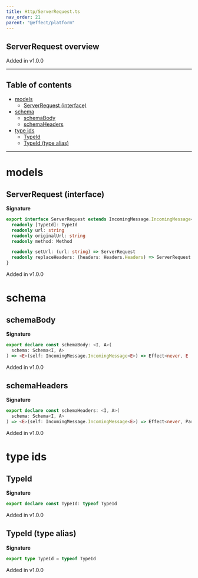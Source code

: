 ```yaml
---
title: Http/ServerRequest.ts
nav_order: 21
parent: "@effect/platform"
---
```


## ServerRequest overview

Added in v1.0.0

---

<h2 class="text-delta">Table of contents</h2>

- [models](#models)
  - [ServerRequest (interface)](#serverrequest-interface)
- [schema](#schema)
  - [schemaBody](#schemabody)
  - [schemaHeaders](#schemaheaders)
- [type ids](#type-ids)
  - [TypeId](#typeid)
  - [TypeId (type alias)](#typeid-type-alias)

---

# models

## ServerRequest (interface)

**Signature**

```ts
export interface ServerRequest extends IncomingMessage.IncomingMessage<Error.RequestError> {
  readonly [TypeId]: TypeId
  readonly url: string
  readonly originalUrl: string
  readonly method: Method

  readonly setUrl: (url: string) => ServerRequest
  readonly replaceHeaders: (headers: Headers.Headers) => ServerRequest
}
```

Added in v1.0.0

# schema

## schemaBody

**Signature**

```ts
export declare const schemaBody: <I, A>(
  schema: Schema<I, A>
) => <E>(self: IncomingMessage.IncomingMessage<E>) => Effect<never, E | ParseError, A>
```

Added in v1.0.0

## schemaHeaders

**Signature**

```ts
export declare const schemaHeaders: <I, A>(
  schema: Schema<I, A>
) => <E>(self: IncomingMessage.IncomingMessage<E>) => Effect<never, ParseError, A>
```

Added in v1.0.0

# type ids

## TypeId

**Signature**

```ts
export declare const TypeId: typeof TypeId
```

Added in v1.0.0

## TypeId (type alias)

**Signature**

```ts
export type TypeId = typeof TypeId
```

Added in v1.0.0
